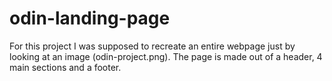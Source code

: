 # odin-landing-page

For this project I was supposed to recreate an entire webpage just by looking at an image (odin-project.png). The page is made out of a header, 4 main sections and a footer. 